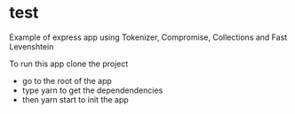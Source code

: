 # test

Example of express app using Tokenizer, Compromise, Collections and Fast Levenshtein

To run this app clone the project

- go to the root of the app 
- type yarn to get the dependendencies 
- then yarn start to init the app